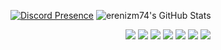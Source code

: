 [![Discord Presence](https://lanyard-profile-readme.vercel.app/api/845035147492589639)](https://discord.com/users/845035147492589639)
![erenizm74's GitHub Stats](https://github-readme-stats.vercel.app/api?username=erenizm74&show_icons=true&theme=gruvbox)
<div align="center">
<img src="https://img.shields.io/badge/javascript%20-%23323330.svg?&style=for-the-badge&logo=javascript&logoColor=white"/> 
<img src="https://img.shields.io/badge/typescript%20-%23323330.svg?&style=for-the-badge&logo=typescript&logoColor=white"/>
<img src="https://img.shields.io/badge/python%20-%23323330.svg?&style=for-the-badge&logo=python&logoColor=white"/>  
<img src="https://img.shields.io/badge/css3%20-%23323330.svg?&style=for-the-badge&logo=css3&logoColor=white"/> 
<img src="https://img.shields.io/badge/html5%20-%23323330.svg?&style=for-the-badge&logo=html5&logoColor=white"/>
<img src="https://img.shields.io/badge/ruby%20-%23323330.svg?&style=for-the-badge&logo=ruby&logoColor=white"/>
<img src="https://img.shields.io/badge/rust%20-%23323330.svg?&style=for-the-badge&logo=rust&logoColor=white"/>
</div>
